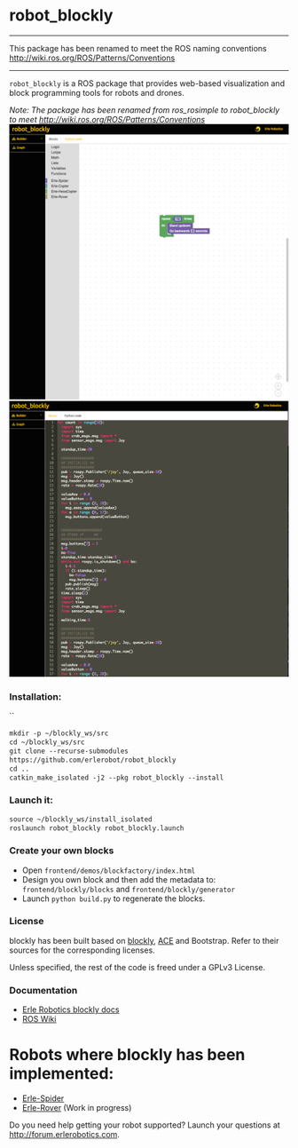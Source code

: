 # robot_blockly

------

This package has been renamed to meet the ROS naming conventions http://wiki.ros.org/ROS/Patterns/Conventions

------

`robot_blockly` is a ROS package that provides web-based visualization and block programming tools for robots and drones.

*Note: The package has been renamed from ros_rosimple to robot_blockly to meet http://wiki.ros.org/ROS/Patterns/Conventions*
![](img/ROSimple-peek.png)
![](img/ROSimple-code.png)

### Installation:
``

```
mkdir -p ~/blockly_ws/src
cd ~/blockly_ws/src
git clone --recurse-submodules https://github.com/erlerobot/robot_blockly
cd ..
catkin_make_isolated -j2 --pkg robot_blockly --install
```

### Launch it:
```
source ~/blockly_ws/install_isolated
roslaunch robot_blockly robot_blockly.launch
```

### Create your own blocks
- Open `frontend/demos/blockfactory/index.html`
- Design you own block and then add the metadata to: `frontend/blockly/blocks` and `frontend/blockly/generator`
- Launch `python build.py` to regenerate the blocks.

### License
blockly has been built based on [blockly](http://github.com/erlerobot/blockly), [ACE](http://github.com/erlerobot/ace-builds) and Bootstrap. Refer to their sources for the corresponding licenses.

Unless specified, the rest of the code is freed under a GPLv3 License.

### Documentation
- [Erle Robotics blockly docs](http://erlerobotics.com/docs/ROS/Blockly/Intro.html)
- [ROS Wiki](http://wiki.ros.org/blockly)


# Robots where blockly has been implemented:
- [Erle-Spider](http://erlerobotics.com/blog/product/erle-spider-the-ubuntu-drone-with-legs/)
- [Erle-Rover](https://erlerobotics.com/blog/product/erle-rover/) (Work in progress)

Do you need help getting your robot supported? Launch your questions at http://forum.erlerobotics.com.
